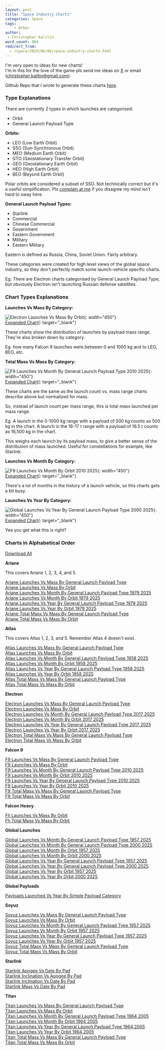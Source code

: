 ```yaml
---
layout: post
title: "Space Industry Charts"
categories: Space
tags:
    - Other
author:
 - Christopher Kalitin
word_count: 984
redirect_from:
  - /space/2025/06/08/space-industry-charts.html
---
```


I'm very open to ideas for new charts!  
I'm in this for the love of the game pls send me ideas on [X](https://x.com/CKalitin) or email (christopher.kalitin@gmail.com).

Github Repo that I wrote to generate these charts [here](https://github.com/CKalitin/mcdowell-dataset-analysis).

### <b>Type Explanations</b>

There are currently 2 types in which launches are categorised:
* Orbit
* General Launch Payload Type

<b>Orbits:</b>

* LEO (Low Earth Orbit)
* SSO (Sun-Synchronous Orbit)
* MEO (Medium Earth Orbit)
* GTO (Geostationary Transfer Orbit)
* GEO (Geostationary Earth Orbit)
* HEO (High Earth Orbit)
* BEO (Beyond Earth Orbit)

Polar orbits are considered a subset of SSO. Not technically correct but it's a useful simplification. Pls [complain at me](https://x.com/CKalitin) if you disagree my mind isn't hard to sway here.

<b>General Launch Payload Types:</b>
* Starlink
* Commercial
* Chinese Commercial
* Government
* Eastern Government
* Military
* Eastern Military

Eastern is defined as Russia, China, Soviet Union. Fairly arbitrary.

These categories were created for high level views of the global space industry, so they don't perfectly match some launch-vehicle specific charts.

Eg. There are Electron charts categorised by General Launch Payload Type, but obviously Electron isn't launching Russian defense satellites.

### <b>Chart Types Explanations</b>

<b>Launches Vs Mass By Category:</b>  

![Electron Launches Vs Mass By Orbit](https://ckalitin.github.io\assets\space-industry-charts\electron_launches_vs_mass_by_orbit.png){: width="450"}  
[Expanded Chart](https://ckalitin.github.io\assets\space-industry-charts\electron_launches_vs_mass_by_orbit.png){: target="_blank"}

These charts show the distribution of launches by payload mass range. They're also broken down by category.

Eg. how many Falcon 9 launches were between 0 and 1000 kg and to LEO, BEO, etc.

<b>Total Mass Vs Mass By Category:</b>  

![F9 Launches Vs Month By General Launch Payload Type 2010 2025](https://ckalitin.github.io\assets\space-industry-charts\f9_total_mass_vs_mass_by_general_launch_payload_type.png){: width="450"}  
[Expanded Chart](https://ckalitin.github.io\assets\space-industry-charts\f9_total_mass_vs_mass_by_general_launch_payload_type.png){: target="_blank"}

These charts are the same as the launch count vs. mass range charts describe above but normalized for mass.

So, instead of launch count per mass range, this is total mass launched per mass range.

Eg. A launch in the 0-1000 kg range with a payload of 500 kg counts as 500 kg in the chart. A launch in the 16-17 t range with a payload of 16.5 t counts as 16,500 kg in the chart.

This weighs each launch by its payload mass, to give a better sense of the distribution of mass launched. Useful for constellations for example, like Starlink.

<b>Launches Vs Month By Category:</b>  

![F9 Launches Vs Month By Orbit 2010 2025](https://ckalitin.github.io\assets\space-industry-charts\f9_launches_vs_month_by_orbit_2010_2025.png){: width="450"}  
[Expanded Chart](https://ckalitin.github.io\assets\space-industry-charts\f9_launches_vs_month_by_orbit_2010_2025.png){: target="_blank"}

There's a lot of months in the history of a launch vehicle, so this charts gets a bit busy.

<b>Launches Vs Year By Category:</b>  

![Global Launches Vs Year By General Launch Payload Type 2000 2025](https://ckalitin.github.io\assets\space-industry-charts\global_launches_vs_year_by_general_launch_payload_type_2000_2025.png){: width="450"}  
[Expanded Chart](https://ckalitin.github.io\assets\space-industry-charts\global_launches_vs_year_by_general_launch_payload_type_2000_2025.png){: target="_blank"}

Yea you get what this is right?

### <b>Charts in Alphabetical Order</b>

[Download All](https://ckalitin.github.io\assets\space-industry-charts.zip)

<b>Ariane</b>

This covers Ariane 1, 2, 3, 4, and 5.

[Ariane Launches Vs Mass By General Launch Payload Type](https://ckalitin.github.io\assets\space-industry-charts\ariane_launches_vs_mass_by_general_launch_payload_type.png)  
[Ariane Launches Vs Mass By Orbit](https://ckalitin.github.io\assets\space-industry-charts\ariane_launches_vs_mass_by_orbit.png)  
[Ariane Launches Vs Month By General Launch Payload Type 1979 2025](https://ckalitin.github.io\assets\space-industry-charts\ariane_launches_vs_month_by_general_launch_payload_type_1979_2025.png)  
[Ariane Launches Vs Month By Orbit 1979 2025](https://ckalitin.github.io\assets\space-industry-charts\ariane_launches_vs_month_by_orbit_1979_2025.png)  
[Ariane Launches Vs Year By General Launch Payload Type 1979 2025](https://ckalitin.github.io\assets\space-industry-charts\ariane_launches_vs_year_by_general_launch_payload_type_1979_2025.png)  
[Ariane Launches Vs Year By Orbit 1979 2025](https://ckalitin.github.io\assets\space-industry-charts\ariane_launches_vs_year_by_orbit_1979_2025.png)  
[Ariane Total Mass Vs Mass By General Launch Payload Type](https://ckalitin.github.io\assets\space-industry-charts\ariane_total_mass_vs_mass_by_general_launch_payload_type.png)  
[Ariane Total Mass Vs Mass By Orbit](https://ckalitin.github.io\assets\space-industry-charts\ariane_total_mass_vs_mass_by_orbit.png)  

<b>Atlas</b>

This covers Atlas 1, 2, 3, and 5. Remember Atlas 4 doesn't exist.

[Atlas Launches Vs Mass By General Launch Payload Type](https://ckalitin.github.io\assets\space-industry-charts\atlas_launches_vs_mass_by_general_launch_payload_type.png)  
[Atlas Launches Vs Mass By Orbit](https://ckalitin.github.io\assets\space-industry-charts\atlas_launches_vs_mass_by_orbit.png)  
[Atlas Launches Vs Month By General Launch Payload Type 1958 2025](https://ckalitin.github.io\assets\space-industry-charts\atlas_launches_vs_month_by_general_launch_payload_type_1958_2025.png)  
[Atlas Launches Vs Month By Orbit 1958 2025](https://ckalitin.github.io\assets\space-industry-charts\atlas_launches_vs_month_by_orbit_1958_2025.png)  
[Atlas Launches Vs Year By General Launch Payload Type 1958 2025](https://ckalitin.github.io\assets\space-industry-charts\atlas_launches_vs_year_by_general_launch_payload_type_1958_2025.png)  
[Atlas Launches Vs Year By Orbit 1958 2025](https://ckalitin.github.io\assets\space-industry-charts\atlas_launches_vs_year_by_orbit_1958_2025.png)  
[Atlas Total Mass Vs Mass By General Launch Payload Type](https://ckalitin.github.io\assets\space-industry-charts\atlas_total_mass_vs_mass_by_general_launch_payload_type.png)  
[Atlas Total Mass Vs Mass By Orbit](https://ckalitin.github.io\assets\space-industry-charts\atlas_total_mass_vs_mass_by_orbit.png)  

<b>Electron</b>

[Electron Launches Vs Mass By General Launch Payload Type](https://ckalitin.github.io\assets\space-industry-charts\electron_launches_vs_mass_by_general_launch_payload_type.png)  
[Electron Launches Vs Mass By Orbit](https://ckalitin.github.io\assets\space-industry-charts\electron_launches_vs_mass_by_orbit.png)  
[Electron Launches Vs Month By General Launch Payload Type 2017 2025](https://ckalitin.github.io\assets\space-industry-charts\electron_launches_vs_month_by_general_launch_payload_type_2017_2025.png)  
[Electron Launches Vs Month By Orbit 2017 2025](https://ckalitin.github.io\assets\space-industry-charts\electron_launches_vs_month_by_orbit_2017_2025.png)  
[Electron Launches Vs Year By General Launch Payload Type 2017 2025](https://ckalitin.github.io\assets\space-industry-charts\electron_launches_vs_year_by_general_launch_payload_type_2017_2025.png)  
[Electron Launches Vs Year By Orbit 2017 2025](https://ckalitin.github.io\assets\space-industry-charts\electron_launches_vs_year_by_orbit_2017_2025.png)  
[Electron Total Mass Vs Mass By General Launch Payload Type](https://ckalitin.github.io\assets\space-industry-charts\electron_total_mass_vs_mass_by_general_launch_payload_type.png)  
[Electron Total Mass Vs Mass By Orbit](https://ckalitin.github.io\assets\space-industry-charts\electron_total_mass_vs_mass_by_orbit.png)  

<b>Falcon 9</b>

[F9 Launches Vs Mass By General Launch Payload Type](https://ckalitin.github.io\assets\space-industry-charts\f9_launches_vs_mass_by_general_launch_payload_type.png)  
[F9 Launches Vs Mass By Orbit](https://ckalitin.github.io\assets\space-industry-charts\f9_launches_vs_mass_by_orbit.png)  
[F9 Launches Vs Month By General Launch Payload Type 2010 2025](https://ckalitin.github.io\assets\space-industry-charts\f9_launches_vs_month_by_general_launch_payload_type_2010_2025.png)  
[F9 Launches Vs Month By Orbit 2010 2025](https://ckalitin.github.io\assets\space-industry-charts\f9_launches_vs_month_by_orbit_2010_2025.png)  
[F9 Launches Vs Year By General Launch Payload Type 2010 2025](https://ckalitin.github.io\assets\space-industry-charts\f9_launches_vs_year_by_general_launch_payload_type_2010_2025.png)  
[F9 Launches Vs Year By Orbit 2010 2025](https://ckalitin.github.io\assets\space-industry-charts\f9_launches_vs_year_by_orbit_2010_2025.png)  
[F9 Total Mass Vs Mass By General Launch Payload Type](https://ckalitin.github.io\assets\space-industry-charts\f9_total_mass_vs_mass_by_general_launch_payload_type.png)  
[F9 Total Mass Vs Mass By Orbit](https://ckalitin.github.io\assets\space-industry-charts\f9_total_mass_vs_mass_by_orbit.png)  

<b>Falcon Heavy</b>

[Fh Launches Vs Mass By Orbit](https://ckalitin.github.io\assets\space-industry-charts\fh_launches_vs_mass_by_orbit.png)  
[Fh Total Mass Vs Mass By Orbit](https://ckalitin.github.io\assets\space-industry-charts\fh_total_mass_vs_mass_by_orbit.png)  

<b>Global Launches</b>

[Global Launches Vs Month By General Launch Payload Type 1957 2025](https://ckalitin.github.io\assets\space-industry-charts\global_launches_vs_month_by_general_launch_payload_type_1957_2025.png)  
[Global Launches Vs Month By General Launch Payload Type 2000 2025](https://ckalitin.github.io\assets\space-industry-charts\global_launches_vs_month_by_general_launch_payload_type_2000_2025.png)  
[Global Launches Vs Month By Orbit 1957 2025](https://ckalitin.github.io\assets\space-industry-charts\global_launches_vs_month_by_orbit_1957_2025.png)  
[Global Launches Vs Month By Orbit 2000 2025](https://ckalitin.github.io\assets\space-industry-charts\global_launches_vs_month_by_orbit_2000_2025.png)  
[Global Launches Vs Year By General Launch Payload Type 1957 2025](https://ckalitin.github.io\assets\space-industry-charts\global_launches_vs_year_by_general_launch_payload_type_1957_2025.png)  
[Global Launches Vs Year By General Launch Payload Type 2000 2025](https://ckalitin.github.io\assets\space-industry-charts\global_launches_vs_year_by_general_launch_payload_type_2000_2025.png)  
[Global Launches Vs Year By Orbit 1957 2025](https://ckalitin.github.io\assets\space-industry-charts\global_launches_vs_year_by_orbit_1957_2025.png)  
[Global Launches Vs Year By Orbit 2000 2025](https://ckalitin.github.io\assets\space-industry-charts\global_launches_vs_year_by_orbit_2000_2025.png)  

<b>Global Payloads</b>

[Payloads Launched Vs Year By Simple Payload Category](https://ckalitin.github.io\assets\space-industry-charts\payloads_launched_vs_year_by_simple_payload_category.png)  

<b>Soyuz</b>

[Soyuz Launches Vs Mass By General Launch Payload Type](https://ckalitin.github.io\assets\space-industry-charts\soyuz_launches_vs_mass_by_general_launch_payload_type.png)  
[Soyuz Launches Vs Mass By Orbit](https://ckalitin.github.io\assets\space-industry-charts\soyuz_launches_vs_mass_by_orbit.png)  
[Soyuz Launches Vs Month By General Launch Payload Type 1957 2025](https://ckalitin.github.io\assets\space-industry-charts\soyuz_launches_vs_month_by_general_launch_payload_type_1957_2025.png)  
[Soyuz Launches Vs Month By Orbit 1957 2025](https://ckalitin.github.io\assets\space-industry-charts\soyuz_launches_vs_month_by_orbit_1957_2025.png)  
[Soyuz Launches Vs Year By General Launch Payload Type 1957 2025](https://ckalitin.github.io\assets\space-industry-charts\soyuz_launches_vs_year_by_general_launch_payload_type_1957_2025.png)  
[Soyuz Launches Vs Year By Orbit 1957 2025](https://ckalitin.github.io\assets\space-industry-charts\soyuz_launches_vs_year_by_orbit_1957_2025.png)  
[Soyuz Total Mass Vs Mass By General Launch Payload Type](https://ckalitin.github.io\assets\space-industry-charts\soyuz_total_mass_vs_mass_by_general_launch_payload_type.png)  
[Soyuz Total Mass Vs Mass By Orbit](https://ckalitin.github.io\assets\space-industry-charts\soyuz_total_mass_vs_mass_by_orbit.png)  

<b>Starlink</b>

[Starlink Apogee Vs Date By Pad](https://ckalitin.github.io\assets\space-industry-charts\starlink_apogee_vs_date_by_pad.png)  
[Starlink Inclination Vs Apogee By Pad](https://ckalitin.github.io\assets\space-industry-charts\starlink_inclination_vs_apogee_by_pad.png)  
[Starlink Inclination Vs Date By Pad](https://ckalitin.github.io\assets\space-industry-charts\starlink_inclination_vs_date_by_pad.png)  
[Starlink Mass Vs Date By Pad](https://ckalitin.github.io\assets\space-industry-charts\starlink_mass_vs_date_by_pad.png)  

<b>Titan</b>

[Titan Launches Vs Mass By General Launch Payload Type](https://ckalitin.github.io\assets\space-industry-charts\titan_launches_vs_mass_by_general_launch_payload_type.png)  
[Titan Launches Vs Mass By Orbit](https://ckalitin.github.io\assets\space-industry-charts\titan_launches_vs_mass_by_orbit.png)  
[Titan Launches Vs Month By General Launch Payload Type 1964 2005](https://ckalitin.github.io\assets\space-industry-charts\titan_launches_vs_month_by_general_launch_payload_type_1964_2005.png)  
[Titan Launches Vs Month By Orbit 1964 2005](https://ckalitin.github.io\assets\space-industry-charts\titan_launches_vs_month_by_orbit_1964_2005.png)  
[Titan Launches Vs Year By General Launch Payload Type 1964 2005](https://ckalitin.github.io\assets\space-industry-charts\titan_launches_vs_year_by_general_launch_payload_type_1964_2005.png)  
[Titan Launches Vs Year By Orbit 1964 2005](https://ckalitin.github.io\assets\space-industry-charts\titan_launches_vs_year_by_orbit_1964_2005.png)  
[Titan Total Mass Vs Mass By General Launch Payload Type](https://ckalitin.github.io\assets\space-industry-charts\titan_total_mass_vs_mass_by_general_launch_payload_type.png)  
[Titan Total Mass Vs Mass By Orbit](https://ckalitin.github.io\assets\space-industry-charts\titan_total_mass_vs_mass_by_orbit.png)  